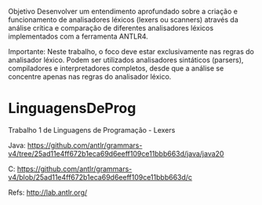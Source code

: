 Objetivo
Desenvolver um entendimento aprofundado sobre a criação e funcionamento de analisadores
léxicos (lexers ou scanners) através da análise crítica e comparação de diferentes analisadores
léxicos implementados com a ferramenta ANTLR4.

Importante: Neste trabalho, o foco deve estar exclusivamente nas regras do analisador léxico.
Podem ser utilizados analisadores sintáticos (parsers), compiladores e interpretadores completos,
desde que a análise se concentre apenas nas regras do analisador léxico.



# LinguagensDeProg
Trabalho 1 de Linguagens de Programação - Lexers

Java:
https://github.com/antlr/grammars-v4/tree/25ad11e4ff672b1eca69d6eeff109ce11bbb663d/java/java20

C:
https://github.com/antlr/grammars-v4/blob/25ad11e4ff672b1eca69d6eeff109ce11bbb663d/c


Refs:
http://lab.antlr.org/
